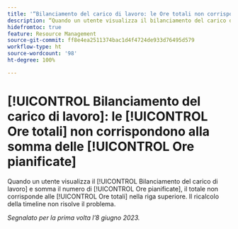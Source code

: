 ```yaml
---
title: '“Bilanciamento del carico di lavoro: le Ore totali non corrispondono alla somma delle Ore pianificate”'
description: “Quando un utente visualizza il bilanciamento del carico di lavoro e somma il numero di Ore pianificate, il totale non corrisponde alle Ore totali nella riga superiore. Il ricalcolo della timeline non risolve il problema”.
hidefromtoc: true
feature: Resource Management
source-git-commit: ff8e4ea2511374bac1d4f4724de933d76495d579
workflow-type: ht
source-wordcount: '98'
ht-degree: 100%

---
```



# [!UICONTROL Bilanciamento del carico di lavoro]: le [!UICONTROL Ore totali] non corrispondono alla somma delle [!UICONTROL Ore pianificate]

Quando un utente visualizza il [!UICONTROL Bilanciamento del carico di lavoro] e somma il numero di [!UICONTROL Ore pianificate], il totale non corrisponde alle [!UICONTROL Ore totali] nella riga superiore. Il ricalcolo della timeline non risolve il problema.

_Segnalato per la prima volta l’8 giugno 2023._

